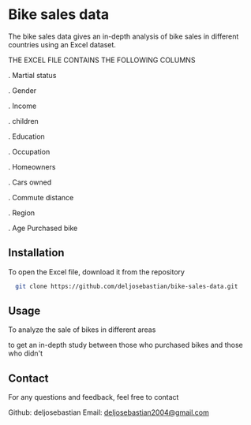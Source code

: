 # Bike sales data

The bike sales data gives an in-depth analysis of bike sales in different countries using an Excel dataset.

 THE EXCEL FILE CONTAINS THE FOLLOWING COLUMNS
 
. Martial status 

. Gender 

. Income 

. children 

. Education 

. Occupation 

. Homeowners 

. Cars owned 

. Commute distance 

. Region 

. Age Purchased bike


## Installation

To open the Excel file, download it from the repository

```bash
  git clone https://github.com/deljosebastian/bike-sales-data.git

```
    
## Usage

To analyze the sale of bikes in different areas

to get an in-depth study between those who purchased bikes and those who didn't

## Contact

For any questions and feedback, feel free to contact 

Github: deljosebastian
Email: deljosebastian2004@gmail.com
